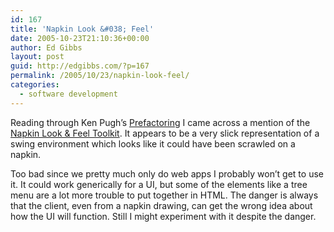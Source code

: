 ```yaml
---
id: 167
title: 'Napkin Look &#038; Feel'
date: 2005-10-23T21:10:36+00:00
author: Ed Gibbs
layout: post
guid: http://edgibbs.com/?p=167
permalink: /2005/10/23/napkin-look-feel/
categories:
  - software development
---
```

Reading through Ken Pugh&#8217;s [Prefactoring](http://www.oreilly.com/catalog/prefactoring/) I came across a mention of the [Napkin Look & Feel Toolkit](http://napkinlaf.sourceforge.net/). It appears to be a very slick representation of a swing environment which looks like it could have been scrawled on a napkin.

Too bad since we pretty much only do web apps I probably won&#8217;t get to use it. It could work generically for a UI, but some of the elements like a tree menu are a lot more trouble to put together in HTML. The danger is always that the client, even from a napkin drawing, can get the wrong idea about how the UI will function. Still I might experiment with it despite the danger.